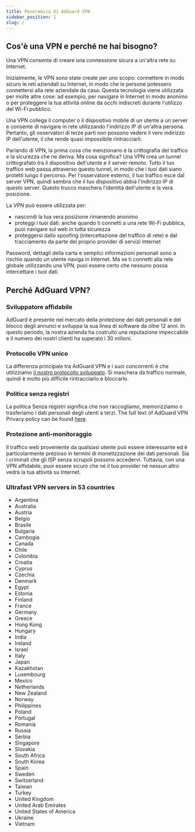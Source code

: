 ```yaml
---
title: Panoramica di AdGuard VPN
sidebar_position: 1
slug: /
---
```


## Cos'è una VPN e perché ne hai bisogno?

Una VPN consente di creare una connessione sicura a un'altra rete su Internet.

Inizialmente, le VPN sono state create per uno scopo: connettere in modo sicuro le reti aziendali su Internet, in modo che le persone potessero connettersi alla rete aziendale da casa. Questa tecnologia viene utilizzata per molte altre cose: ad esempio, per navigare in Internet in modo anonimo o per proteggere la tua attività online da occhi indiscreti durante l'utilizzo del Wi-Fi pubblico.

Una VPN collega il computer o il dispositivo mobile di un utente a un server e consente di navigare in rete utilizzando l'indirizzo IP di un'altra persona. Pertanto, gli osservatori di terze parti non possono vedere il vero indirizzo IP dell'utente, il che rende quasi impossibile rintracciarli.

Parlando di VPN, la prima cosa che menzionano è la crittografia del traffico e la sicurezza che ne deriva. Ma cosa significa? Una VPN crea un tunnel crittografato tra il dispositivo dell'utente e il server remoto. Tutto il tuo traffico web passa attraverso questo tunnel, in modo che i tuoi dati siano protetti lungo il percorso. Per l'osservatore esterno, il tuo traffico esce dal server VPN, quindi sembra che il tuo dispositivo abbia l'indirizzo IP di questo server. Questo trucco maschera l'identità dell'utente e la vera posizione.

La VPN può essere utilizzata per:

- nascondi la tua vera posizione rimanendo anonimo
- proteggi i tuoi dati: anche quando ti connetti a una rete Wi-Fi pubblica, puoi navigare sul web in tutta sicurezza
- proteggersi dallo spoofing (intercettazione del traffico di rete) e dal tracciamento da parte del proprio provider di servizi Internet

Password, dettagli della carta e semplici informazioni personali sono a rischio quando un utente naviga in Internet. Ma se ti connetti alla rete globale utilizzando una VPN, puoi essere certo che nessuno possa intercettare i tuoi dati.

## Perché AdGuard VPN?

### Sviluppatore affidabile

AdGuard è presente nel mercato della protezione dei dati personali e del blocco degli annunci e sviluppa la sua linea di software da oltre 12 anni. In questo periodo, la nostra azienda ha costruito una reputazione impeccabile e il numero dei nostri clienti ha superato i 30 milioni.

### Protocollo VPN unico

La differenza principale tra AdGuard VPN e i suoi concorrenti è che utilizziamo [il nostro protocollo sviluppato](/general/adguard-vpn-protocol.mdx). Si maschera da traffico normale, quindi è molto più difficile rintracciarlo e bloccarlo.

### Politica senza registri

La politica Senza registri significa che non raccogliamo, memorizziamo o trasferiamo i dati personali degli utenti a terzi. The full text of AdGuard VPN Privacy policy can be found [here](https://adguard-vpn.com/privacy.html).

### Protezione anti-monitoraggio

Il traffico web proveniente da qualsiasi utente può essere interessante ed è particolarmente prezioso in termini di monetizzazione dei dati personali. Sia i criminali che gli ISP senza scrupoli possono accedervi. Tuttavia, con una VPN affidabile, puoi essere sicuro che né il tuo provider né nessun altro vedrà la tua attività su Internet.

### Ultrafast VPN servers in 53 countries

- Argentina
- Australia
- Austria
- Belgio
- Brasile
- Bulgaria
- Cambogia
- Canada
- Chile
- Colombia
- Croatia
- Cyprus
- Czechia
- Denmark
- Egypt
- Estonia
- Finland
- France
- Germany
- Greece
- Hong Kong
- Hungary
- India
- Ireland
- Israel
- Italy
- Japan
- Kazakhstan
- Luxembourg
- Mexico
- Netherlands
- New Zealand
- Norway
- Philippines
- Poland
- Portugal
- Romania
- Russia
- Serbia
- Singapore
- Slovakia
- South Africa
- South Korea
- Spain
- Sweden
- Switzerland
- Taiwan
- Turkey
- United Kingdom
- United Arab Emirates
- United States of America
- Ukraine
- Vietnam
